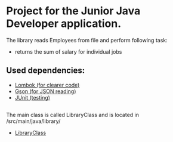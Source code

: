 # Project for the Junior Java Developer application.
The library reads Employees from file and perform following task:
* returns the sum of salary for individual jobs
## Used dependencies:
* [Lombok (for clearer code)](https://mvnrepository.com/artifact/org.projectlombok/lombok/1.18.12)
* [Gson (for JSON reading)](https://mvnrepository.com/artifact/com.google.code.gson/gson/2.8.5)
* [JUnit (testing)](https://mvnrepository.com/artifact/junit/junit/4.12)

##
The main class is called LibraryClass and is located in /src/main/java/library/
* [LibraryClass](https://github.com/Siterizer/Voicbebot-Application/blob/master/src/main/java/library/LibraryClass.java)
